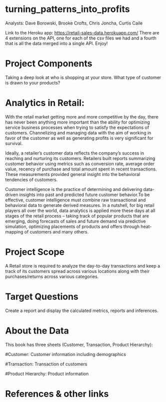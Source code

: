 # turning_patterns_into_profits
Analysts: Dave Borowski, Brooke Crofts, Chris Joncha, Curtis Caile 

Link to the Heroku app: https://retail-sales-data.herokuapp.com/
There are 4 extensions on the API, one for each of the csv files we had and a fourth that is all the data merged into a single API.  Enjoy!
# Project Components

Taking a deep look at who is shopping at your store. What type of customer is drawn to your products? 

# Analytics in Retail:

With the retail market getting more and more competitive by the day, there has never been anything more important than the ability for optimizing service business processes when trying to satisfy the expectations of customers. Channelizing and managing data with the aim of working in favor of the customer as well as generating profits is very significant for survival.

Ideally, a retailer’s customer data reflects the company’s success in reaching and nurturing its customers. Retailers built reports summarizing customer behavior using metrics such as conversion rate, average order value, recency of purchase and total amount spent in recent transactions. These measurements provided general insight into the behavioral tendencies of customers.

Customer intelligence is the practice of determining and delivering data-driven insights into past and predicted future customer behavior.To be effective, customer intelligence must combine raw transactional and behavioral data to generate derived measures. In a nutshell, for big retail players all over the world, data analytics is applied more these days at all stages of the retail process – taking track of popular products that are emerging, doing forecasts of sales and future demand via predictive simulation, optimizing placements of products and offers through heat-mapping of customers and many others.
# Project Scope


A Retail store is required to analyze the day-to-day transactions and keep a track of its customers spread across various locations along with their purchases/returns across various categories.

# Target Questions

Create a report and display the calculated metrics, reports and inferences.

# About the Data

This book has three sheets (Customer, Transaction, Product Hierarchy):

#Customer: 
Customer information including demographics

#Transaction: 
Transaction of customers

#Product Hierarchy: 
Product information

# References & other links
